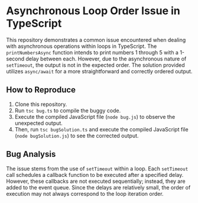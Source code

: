 # Asynchronous Loop Order Issue in TypeScript

This repository demonstrates a common issue encountered when dealing with asynchronous operations within loops in TypeScript. The `printNumbersAsync` function intends to print numbers 1 through 5 with a 1-second delay between each. However, due to the asynchronous nature of `setTimeout`, the output is not in the expected order.  The solution provided utilizes `async/await` for a more straightforward and correctly ordered output.

## How to Reproduce

1. Clone this repository.
2. Run `tsc bug.ts` to compile the buggy code.
3. Execute the compiled JavaScript file (`node bug.js`) to observe the unexpected output.
4. Then, run `tsc bugSolution.ts` and execute the compiled JavaScript file (`node bugSolution.js`) to see the corrected output.

## Bug Analysis

The issue stems from the use of `setTimeout` within a loop.  Each `setTimeout` call schedules a callback function to be executed after a specified delay. However, these callbacks are not executed sequentially; instead, they are added to the event queue.  Since the delays are relatively small, the order of execution may not always correspond to the loop iteration order. 